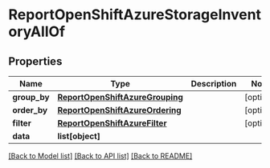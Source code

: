 # ReportOpenShiftAzureStorageInventoryAllOf

## Properties
Name | Type | Description | Notes
------------ | ------------- | ------------- | -------------
**group_by** | [**ReportOpenShiftAzureGrouping**](ReportOpenShiftAzureGrouping.md) |  | [optional] 
**order_by** | [**ReportOpenShiftAzureOrdering**](ReportOpenShiftAzureOrdering.md) |  | [optional] 
**filter** | [**ReportOpenShiftAzureFilter**](ReportOpenShiftAzureFilter.md) |  | [optional] 
**data** | **list[object]** |  | 

[[Back to Model list]](../README.md#documentation-for-models) [[Back to API list]](../README.md#documentation-for-api-endpoints) [[Back to README]](../README.md)


